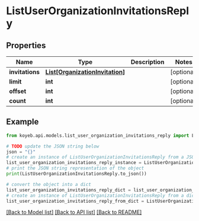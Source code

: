 # ListUserOrganizationInvitationsReply


## Properties

Name | Type | Description | Notes
------------ | ------------- | ------------- | -------------
**invitations** | [**List[OrganizationInvitation]**](OrganizationInvitation.md) |  | [optional] 
**limit** | **int** |  | [optional] 
**offset** | **int** |  | [optional] 
**count** | **int** |  | [optional] 

## Example

```python
from koyeb.api.models.list_user_organization_invitations_reply import ListUserOrganizationInvitationsReply

# TODO update the JSON string below
json = "{}"
# create an instance of ListUserOrganizationInvitationsReply from a JSON string
list_user_organization_invitations_reply_instance = ListUserOrganizationInvitationsReply.from_json(json)
# print the JSON string representation of the object
print(ListUserOrganizationInvitationsReply.to_json())

# convert the object into a dict
list_user_organization_invitations_reply_dict = list_user_organization_invitations_reply_instance.to_dict()
# create an instance of ListUserOrganizationInvitationsReply from a dict
list_user_organization_invitations_reply_from_dict = ListUserOrganizationInvitationsReply.from_dict(list_user_organization_invitations_reply_dict)
```
[[Back to Model list]](../README.md#documentation-for-models) [[Back to API list]](../README.md#documentation-for-api-endpoints) [[Back to README]](../README.md)


